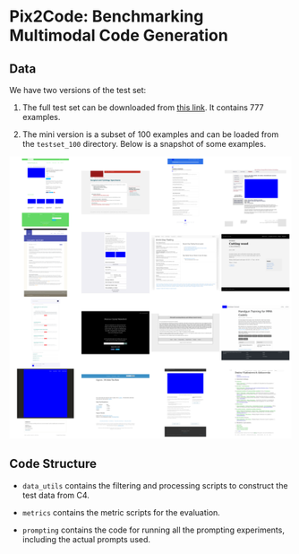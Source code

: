 # Pix2Code: Benchmarking Multimodal Code Generation

## Data

We have two versions of the test set: 

1. The full test set can be downloaded from [this link](https://drive.google.com/file/d/1CuYfYorfhh-hGSFPH8sfrnWHfPyWPigr/view?usp=drive_link). It contains 777 examples. 

2. The mini version is a subset of 100 examples and can be loaded from the `testset_100` directory. Below is a snapshot of some examples. 

![](examples.png)

## Code Structure

- `data_utils` contains the filtering and processing scripts to construct the test data from C4. 

- `metrics` contains the metric scripts for the evaluation.

- `prompting` contains the code for running all the prompting experiments, including the actual prompts used. 